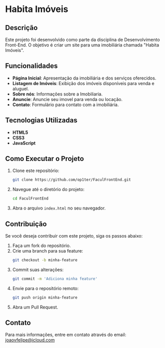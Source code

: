 # Habita Imóveis

## Descrição
Este projeto foi desenvolvido como parte da disciplina de Desenvolvimento Front-End. O objetivo é criar um site para uma imobiliária chamada "Habita Imóveis".

## Funcionalidades
- **Página Inicial**: Apresentação da imobiliária e dos serviços oferecidos.
- **Listagem de Imóveis**: Exibição dos imóveis disponíveis para venda e aluguel.
- **Sobre nós**: Informações sobre a Imobiliaria.
- **Anuncie**: Anuncie seu imovel para venda ou locação.
- **Contato**: Formulário para contato com a imobiliária.

## Tecnologias Utilizadas
- **HTML5**
- **CSS3**
- **JavaScript**

## Como Executar o Projeto
1. Clone este repositório:
    ```bash
    git clone https://github.com/op1ter/FaculFrontEnd.git
    ```
2. Navegue até o diretório do projeto:
    ```bash
    cd FaculFrontEnd
    ```
3. Abra o arquivo `index.html` no seu navegador.

## Contribuição
Se você deseja contribuir com este projeto, siga os passos abaixo:
1. Faça um fork do repositório.
2. Crie uma branch para sua feature:
    ```bash
    git checkout -b minha-feature
    ```
3. Commit suas alterações:
    ```bash
    git commit -m 'Adiciona minha feature'
    ```
4. Envie para o repositório remoto:
    ```bash
    git push origin minha-feature
    ```
5. Abra um Pull Request.

## Contato
Para mais informações, entre em contato através do email: joaovfelipe@icloud.com

